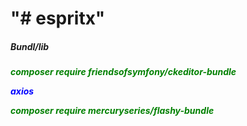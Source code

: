 <h1>"# espritx"</h1> 
<h5>Bundl/lib<h5>
<p style="color:green" >composer require friendsofsymfony/ckeditor-bundle</p>
  <p style="color:blue">axios</p>
<p style="color:green" >composer require mercuryseries/flashy-bundle</p>
